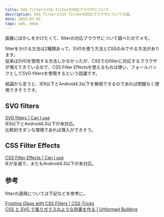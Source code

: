 ```yaml
---
title: SVG filterとCSS filterの対応ブラウザについて
description: SVG filterとCSS filterの対応ブラウザについての話。
date: 2015-03-02
tags: web, memo
---
```


画像にぼかしをかけたくて、filterの対応ブラウザについて調べたのでメモ。  

filterをかける方法は2種類あって、SVGを使う方法とCSSのみでやる方法があります。  
従来はSVGを使用する方法しかなかったが、CSSでのfilterに対応するブラウザが増えてきているので、CSS Filter Effectsを使えるものは使い、フォールバックとしてSVG filtersを使用するという認識です。

結論から言うと、IE9以下とAndroid4.3以下を無視できるのであれば問題なく使用できそうです。


## SVG filters

[SVG filters \| Can I use](http://caniuse.com/#search=svg%20filter)  
IE9以下とAndroid4.3以下が未対応。  
比較的モダンな環境であれば導入ができそう。



## CSS Filter Effects

[CSS Filter Effects \| Can I use](http://caniuse.com/#search=css%20filter)  
IEが全滅で、またもAndroid4.3以下が未対応。  



## 参考

filterの適用については下記などを参考に。

[Frosting Glass with CSS Filters \| CSS-Tricks](https://css-tricks.com/frosting-glass-css-filters/)  
[CSS と SVG で曇りガラスのような効果を作る \| Unformed Building](http://unformedbuilding.com/articles/frosted-glass-effect-with-css-and-svg/)